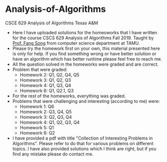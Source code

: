 # Analysis-of-Algorithms
CSCE 629 Analysis of Algorithms Texas A&amp;M
- Here I have uploaded solutions for the homeoworks that I have written for the course CSCS 629 Analysis of Algorithms Fall 2019. 
Taught by [Prof. Fang Song](https://fangsong.info/) from computer science department at TAMU. 
- Please try the homework first on your own, this material presented here is only for help. If you find something wrong or have better solution or have an algorithm which has better runtime please feel free to reach me.
- All the question solved in the homeworks were graded and are correct.
- Problem that were graded:
  - Homework 2: Q1, Q2, Q4, Q5
  - Homework 3: Q1, Q2, Q3
  - Homework 4: Q1, Q3, Q4
  - Homework 6: Q1, Q2.1, Q3
- For the rest of the homeworks, everything was graded. 
- Problems that were challenging and interesting (according to me) were:
  - Homework 1: Q6
  - Homework 2: Q3, Q4, Q5
  - Homework 3: Q2, Q3, Q4
  - Homework 4: Q1, Q2, Q3, Q4
  - Homework 5: Q1
  - Homework 6: Q2
- I have provided a pdf with title "Collection of Interesting Problems in Algorithms". Please refer to do that for various problems on different topics. I have also provided solutions which I think are right, but if you find any mistake please do contact me. 
